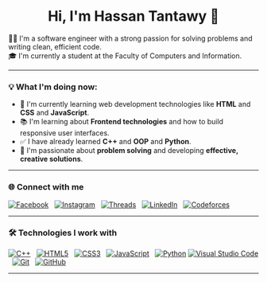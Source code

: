 <h1 align="center">Hi, I'm Hassan Tantawy 👋</h1>

👨‍💻 I'm a software engineer with a strong passion for solving problems and writing clean, efficient code.  
🎓 I'm currently a student at the Faculty of Computers and Information.

---

### 💡 What I'm doing now:

- 🧠 I'm currently learning web development technologies like **HTML** and **CSS** and **JavaScript**.
- 📚 I'm learning about **Frontend technologies** and how to build responsive user interfaces.
- ✅ I have already learned **C++** and **OOP** and **Python**.
- 🎯 I'm passionate about **problem solving** and developing **effective, creative solutions**.

---

### 🌐 Connect with me


[![Facebook](https://img.shields.io/badge/Facebook-1877F2?style=flat&logo=facebook&logoColor=white)](https://www.facebook.com/hassan.tantawy.7942)
&nbsp;
[![Instagram](https://img.shields.io/badge/Instagram-E4405F?style=flat&logo=instagram&logoColor=white)](https://www.instagram.com/hassan.tantawy.7942)
&nbsp;
[![Threads](https://img.shields.io/badge/Threads-000000?style=flat&logo=threads&logoColor=white)](https://www.threads.net/@hassan.tantawy.7942)
&nbsp;
[![LinkedIn](https://img.shields.io/badge/LinkedIn-0A66C2?style=flat&logo=linkedin&logoColor=white)](https://www.linkedin.com/in/hassan-tantawy-39ab27363/)
&nbsp;
[![Codeforces](https://img.shields.io/badge/Codeforces-1f8acb?style=flat&logo=codeforces&logoColor=white)](https://codeforces.com/profile/Hassan-Tantawy)


---

### 🛠️ Technologies I work with


[![C++](https://img.shields.io/badge/C++-00599C?style=flat&logo=c%2b%2b&logoColor=white)](https://img.shields.io)
&nbsp;
[![HTML5](https://img.shields.io/badge/HTML5-E34F26?style=flat&logo=html5&logoColor=white)](https://img.shields.io)
&nbsp;
[![CSS3](https://img.shields.io/badge/CSS3-1572B6?style=flat&logo=css3&logoColor=white)](https://img.shields.io)
&nbsp;
[![JavaScript](https://img.shields.io/badge/JavaScript-F7DF1E?style=flat&logo=javascript&logoColor=black)](https://img.shields.io)
&nbsp;
[![Python](https://img.shields.io/badge/Python-3776AB?style=flat&logo=python&logoColor=white)](https://img.shields.io)
[![Visual Studio Code](https://img.shields.io/badge/VS%20Code-007ACC?style=flat&logo=visual-studio-code&logoColor=white)](https://img.shields.io)
&nbsp;
[![Git](https://img.shields.io/badge/Git-F05032?style=flat&logo=git&logoColor=white)](https://img.shields.io)
&nbsp;
[![GitHub](https://img.shields.io/badge/GitHub-181717?style=flat&logo=github&logoColor=white)](https://img.shields.io)

---

